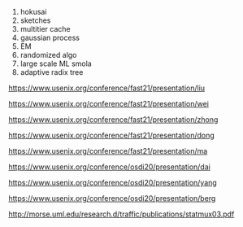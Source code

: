 
1. hokusai
1. sketches
1. multitier cache
1. gaussian process
1. EM
1. randomized algo 
1. large scale ML smola
1. adaptive radix tree

https://www.usenix.org/conference/fast21/presentation/liu

https://www.usenix.org/conference/fast21/presentation/wei

https://www.usenix.org/conference/fast21/presentation/zhong

https://www.usenix.org/conference/fast21/presentation/dong

https://www.usenix.org/conference/fast21/presentation/ma

https://www.usenix.org/conference/osdi20/presentation/dai

https://www.usenix.org/conference/osdi20/presentation/yang

https://www.usenix.org/conference/osdi20/presentation/berg

http://morse.uml.edu/research.d/traffic/publications/statmux03.pdf
